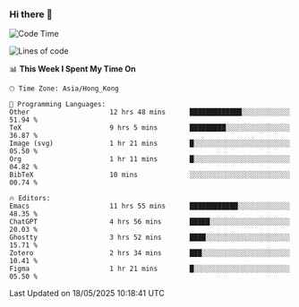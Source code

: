 ### Hi there 👋

<!--
**nicehiro/nicehiro** is a ✨ _special_ ✨ repository because its `README.md` (this file) appears on your GitHub profile.

Here are some ideas to get you started:

- 🔭 I’m currently working on ...
- 🌱 I’m currently learning ...
- 👯 I’m looking to collaborate on ...
- 🤔 I’m looking for help with ...
- 💬 Ask me about ...
- 📫 How to reach me: ...
- 😄 Pronouns: ...
- ⚡ Fun fact: ...
-->

<!--START_SECTION:waka-->
![Code Time](http://img.shields.io/badge/Code%20Time-670%20hrs%2052%20mins-blue)

![Lines of code](https://img.shields.io/badge/From%20Hello%20World%20I%27ve%20Written-1.7%20million%20lines%20of%20code-blue)

📊 **This Week I Spent My Time On** 

```text
🕑︎ Time Zone: Asia/Hong_Kong

💬 Programming Languages: 
Other                    12 hrs 48 mins      █████████████░░░░░░░░░░░░   51.94 % 
TeX                      9 hrs 5 mins        █████████░░░░░░░░░░░░░░░░   36.87 % 
Image (svg)              1 hr 21 mins        █░░░░░░░░░░░░░░░░░░░░░░░░   05.50 % 
Org                      1 hr 11 mins        █░░░░░░░░░░░░░░░░░░░░░░░░   04.82 % 
BibTeX                   10 mins             ░░░░░░░░░░░░░░░░░░░░░░░░░   00.74 % 

🔥 Editors: 
Emacs                    11 hrs 55 mins      ████████████░░░░░░░░░░░░░   48.35 % 
ChatGPT                  4 hrs 56 mins       █████░░░░░░░░░░░░░░░░░░░░   20.03 % 
Ghostty                  3 hrs 52 mins       ████░░░░░░░░░░░░░░░░░░░░░   15.71 % 
Zotero                   2 hrs 34 mins       ███░░░░░░░░░░░░░░░░░░░░░░   10.41 % 
Figma                    1 hr 21 mins        █░░░░░░░░░░░░░░░░░░░░░░░░   05.50 % 
```


 Last Updated on 18/05/2025 10:18:41 UTC
<!--END_SECTION:waka-->

